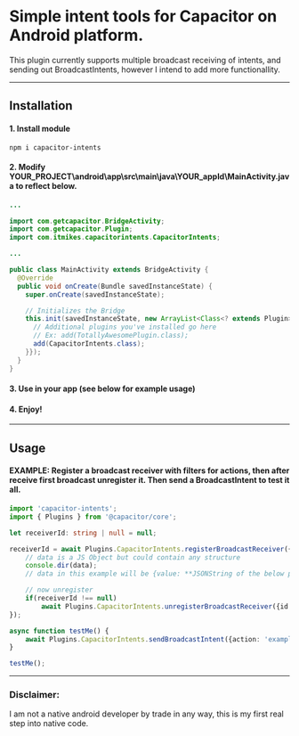 # Simple intent tools for Capacitor on Android platform.
This plugin currently supports multiple broadcast receiving of intents, and sending out BroadcastIntents, however I intend to add more functionallity.

---

## Installation

#### 1. Install module
`npm i capacitor-intents`

#### 2. Modify YOUR_PROJECT\android\app\src\main\java\YOUR_appId\MainActivity.java to reflect below.
```java
...

import com.getcapacitor.BridgeActivity;
import com.getcapacitor.Plugin;
import com.itmikes.capacitorintents.CapacitorIntents;

...

public class MainActivity extends BridgeActivity {
  @Override
  public void onCreate(Bundle savedInstanceState) {
    super.onCreate(savedInstanceState);

    // Initializes the Bridge
    this.init(savedInstanceState, new ArrayList<Class<? extends Plugin>>() {{
      // Additional plugins you've installed go here
      // Ex: add(TotallyAwesomePlugin.class);
      add(CapacitorIntents.class);
    }});
  }
}
```

#### 3. Use in your app (see below for example usage)

#### 4. Enjoy!

---

## Usage

#### EXAMPLE: Register a broadcast receiver with filters for actions, then after receive first broadcast unregister it. Then send a BroadcastIntent to test it all. 
```ts
import 'capacitor-intents';
import { Plugins } from '@capacitor/core';

let receiverId: string | null = null;

receiverId = await Plugins.CapacitorIntents.registerBroadcastReceiver({filters: ['example.itmikes.action']}, async (data) => {
    // data is a JS Object but could contain any structure
    console.dir(data);
    // data in this example will be {value: **JSONString of the below passed value**}

    // now unregister
    if(receiverId !== null)
        await Plugins.CapacitorIntents.unregisterBroadcastReceiver({id: receiverId});
});

async function testMe() {
    await Plugins.CapacitorIntents.sendBroadcastIntent({action: 'example.itmikes.action', value: {testValue: "Test String"}});
} 

testMe();

```

---

### Disclaimer:
I am not a native android developer by trade in any way, this is my first real step into native code.